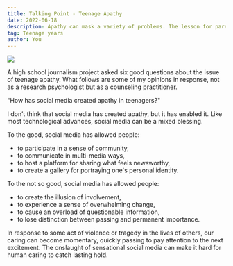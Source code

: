 ```yaml
---
title: Talking Point - Teenage Apathy
date: 2022-06-18
description: Apathy can mask a variety of problems. The lesson for parents is - Don't ignore protracted or pronounced apathy in your adolescent.
tag: Teenage years
author: You
---
```


![](https://image6.thenewslens.com/2017/5/8b2s7lertug8mn16hqk4lukovzvrgd.jpg?auto=compress&fit=crop&h=648&q=85&updated_at=2017-05-11-14-31-43&w=1080)

A high school journalism project asked six good questions about the issue of teenage apathy. What follows are some of my opinions in response, not as a research psychologist but as a counseling practitioner.

“How has social media created apathy in teenagers?"

I don’t think that social media has created apathy, but it has enabled it. Like most technological advances, social media can be a mixed blessing.

To the good, social media has allowed people:

-   to participate in a sense of community,
-   to communicate in multi-media ways,
-   to host a platform for sharing what feels newsworthy,
-   to create a gallery for portraying one's personal identity.

To the not so good, social media has allowed people:

-   to create the illusion of involvement,
-   to experience a sense of overwhelming change,
-   to cause an overload of questionable information,
-   to lose distinction between passing and permanent importance.

In response to some act of violence or tragedy in the lives of others, our caring can become momentary, quickly passing to pay attention to the next excitement. The onslaught of sensational social media can make it hard for human caring to catch lasting hold.
